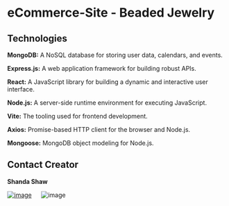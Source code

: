 # eCommerce-Site - Beaded Jewelry

## Technologies

**MongoDB:** A NoSQL database for storing user data, calendars, and events.
  
**Express.js:** A web application framework for building robust APIs.
  
**React:** A JavaScript library for building a dynamic and interactive user interface.
  
**Node.js:** A server-side runtime environment for executing JavaScript.

**Vite:** The tooling used for frontend development.
  
**Axios:** Promise-based HTTP client for the browser and Node.js.
  
**Mongoose:** MongoDB object modeling for Node.js.

## Contact Creator

**Shanda Shaw**<br>

<a href = "https://github.com/srhshaw">![image](https://img.shields.io/badge/GitHub-100000?style=for-the-badge&logo=github&logoColor=white)</a> &emsp;  ![image](https://img.shields.io/badge/LinkedIn-0077B5?style=for-the-badge&logo=linkedin&logoColor=white)
